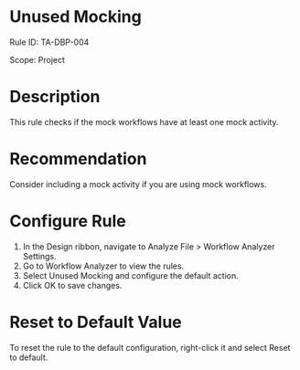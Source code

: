 ﻿# Unused Mocking

Rule ID: TA-DBP-004

Scope: Project

# Description

This rule checks if the mock workflows have at least one mock activity.

# Recommendation

Consider including a mock activity if you are using mock workflows.

# Configure Rule

1. In the Design ribbon, navigate to Analyze File > Workflow Analyzer Settings.
2. Go to Workflow Analyzer to view the rules.
3. Select Unused Mocking and configure the default action.
4. Click OK to save changes.

# Reset to Default Value

To reset the rule to the default configuration, right-click it and select Reset to default.
